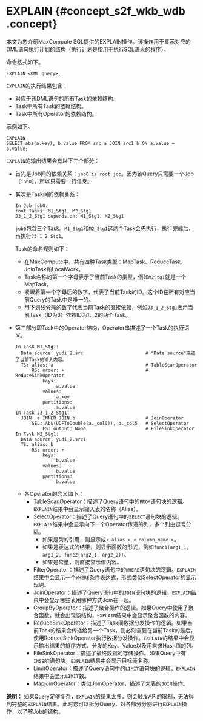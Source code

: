 # EXPLAIN {#concept_s2f_wkb_wdb .concept}

本文为您介绍MaxCompute SQL提供的EXPLAIN操作。该操作用于显示对应的DML语句执行计划的结构（执行计划是指用于执行SQL语义的程序）。

命令格式如下。

``` {#codeblock_f81_5s7_x10}
EXPLAIN <DML query>;
```

`EXPLAIN`的执行结果包含：

-   对应于该DML语句的所有Task的依赖结构。
-   Task中所有Task的依赖结构。
-   Task中所有Operator的依赖结构。

示例如下。

``` {#codeblock_umr_pgx_bvj}
EXPLAIN
SELECT abs(a.key), b.value FROM src a JOIN src1 b ON a.value = b.value;
```

`EXPLAIN`的输出结果会有以下三个部分：

-   首先是Job间的依赖关系：`job0 is root job`。因为该Query只需要一个Job（`job0`），所以只需要一行信息。
-   其次是Task间的依赖关系：

    ``` {#codeblock_rgr_6tc_3mw}
    In Job job0:
    root Tasks: M1_Stg1, M2_Stg1
    J3_1_2_Stg1 depends on: M1_Stg1, M2_Stg1
    ```

    `job0`包含三个Task。`M1_Stg1`和`M2_Stg1`这两个Task会先执行，执行完成后，再执行`J3_1_2_Stg1`。

    Task的命名规则如下：

    -   在MaxCompute中，共有四种Task类型：MapTask、ReduceTask、JoinTask和LocalWork。
    -   Task名称的第一个字母表示了当前Task的类型，例如`M2Stg1`就是一个MapTask。
    -   紧跟着第一个字母后的数字，代表了当前Task的ID。这个ID在所有对应当前Query的Task中是唯一的。
    -   用下划线分隔的数字代表当前Task的直接依赖，例如`J3_1_2_Stg1`表示当前Task（ID为3）依赖ID为1、2的两个Task。
-   第三部分即Task中的Operator结构，Operator串描述了一个Task的执行语义。

    ``` {#codeblock_kv2_aj6_uhr}
    In Task M1_Stg1:
      Data source: yudi_2.src                       # "Data source"描述了当前Task的输入内容。
      TS: alias: a                                  # TableScanOperator
          RS: order: +                              # ReduceSinkOperator
              keys:
                   a.value
              values:
                   a.key
              partitions:
                   a.value
    In Task J3_1_2_Stg1:
      JOIN: a INNER JOIN b                          # JoinOperator
          SEL: Abs(UDFToDouble(a._col0)), b._col5   # SelectOperator
              FS: output: None                      # FileSinkOperator
    In Task M2_Stg1:
      Data source: yudi_2.src1
      TS: alias: b
          RS: order: +
              keys:
                   b.value
              values:
                   b.value
              partitions:
                   b.value
    ```

    -   各Operator的含义如下：
        -   TableScanOperator：描述了Query语句中的`FROM`语句块的逻辑。`EXPLAIN`结果中会显示输入表的名称（Alias）。
        -   SelectOperator：描述了Query语句中的`SELECT`语句块的逻辑。`EXPLAIN`结果中会显示向下一个Operator传递的列，多个列由逗号分隔。
            -   如果是列的引用，则显示成`< alias >.< column_name >`。
            -   如果是表达式的结果，则显示函数的形式，例如`func1(arg1_1, arg1_2, func2(arg2_1, arg2_2))`。
            -   如果是常量，则直接显示值内容。
        -   FilterOperator：描述了Query语句中的`WHERE`语句块的逻辑。`EXPLAIN`结果中会显示一个`WHERE`条件表达式，形式类似SelectOperator的显示规则。
        -   JoinOperator：描述了Query语句中的`JOIN`语句块的逻辑。`EXPLAIN`结果中会显示哪些表用哪种方式Join在一起。
        -   GroupByOperator：描述了聚合操作的逻辑。如果Query中使用了聚合函数，就会出现该结构，`EXPLAIN`结果中会显示聚合函数的内容。
        -   ReduceSinkOperator：描述了Task间数据分发操作的逻辑。如果当前Task的结果会传递给另一个Task，则必然需要在当前Task的最后，使用ReduceSinkOperator执行数据分发操作。`EXPLAIN`的结果中会显示输出结果的排序方式、分发的Key、Value以及用来求Hash值的列。
        -   FileSinkOperator：描述了最终数据的存储操作。如果Query中有`INSERT`语句块，`EXPLAIN`结果中会显示目标表名称。
        -   LimitOperator：描述了Query语句中的`LIMIT`语句块的逻辑。`EXPLAIN`结果中会显示`LIMIT`数。
        -   MapjoinOperator：类似JoinOperator，描述了大表的`JOIN`操作。

**说明：** 如果Query足够复杂，`EXPLAIN`的结果太多，则会触发API的限制，无法得到完整的`EXPLAIN`结果。此时您可以拆分Query，对各部分分别进行`EXPLAIN`操作，以了解Job的结构。

